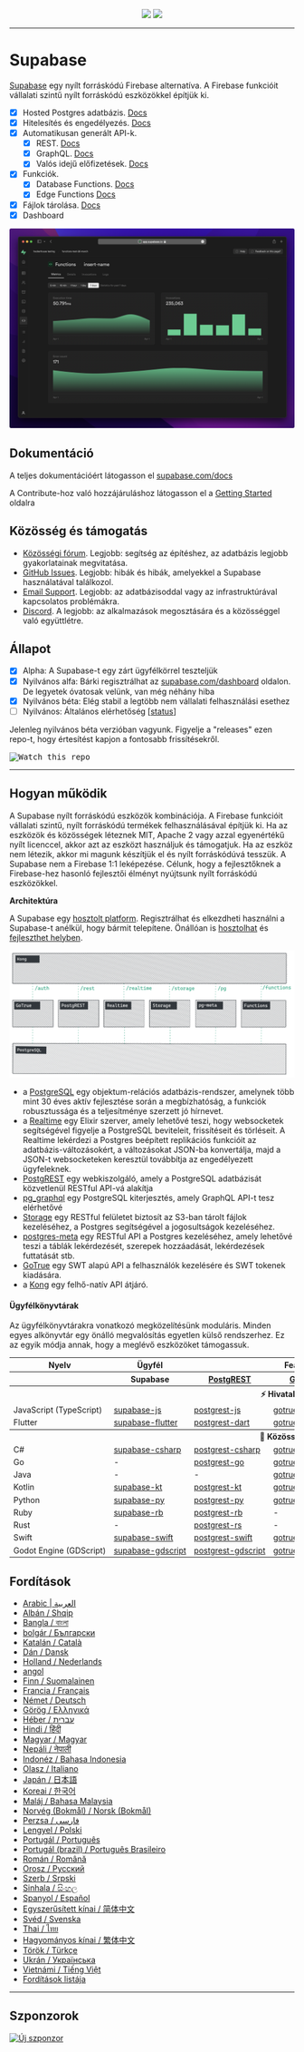 <p align="center">
<img src="https://user-images.githubusercontent.com/8291514/213727234-cda046d6-28c6-491a-b284-b86c5cede25d.png#gh-light-mode-only">
<img src="https://user-images.githubusercontent.com/8291514/213727225-56186826-bee8-43b5-9b15-86e839d89393.png#gh-dark-mode-only">
</p>

---

# Supabase

[Supabase](https://supabase.com) egy nyílt forráskódú Firebase alternatíva. A Firebase funkcióit vállalati szintű nyílt forráskódú eszközökkel építjük ki.

- [x] Hosted Postgres adatbázis. [Docs](https://supabase.com/docs/guides/database)
- [x] Hitelesítés és engedélyezés. [Docs](https://supabase.com/docs/guides/auth)
- [x] Automatikusan generált API-k.
  - [x] REST. [Docs](https://supabase.com/docs/guides/database/api#rest-api)
  - [x] GraphQL. [Docs](https://supabase.com/docs/guides/database/api#graphql-api)
  - [x] Valós idejű előfizetések. [Docs](https://supabase.com/docs/guides/database/api#realtime-api)
- [x] Funkciók.
  - [x] Database Functions. [Docs](https://supabase.com/docs/guides/database/functions)
  - [x] Edge Functions [Docs](https://supabase.com/docs/guides/functions)
- [x] Fájlok tárolása. [Docs](https://supabase.com/docs/guides/storage)
- [x] Dashboard

![Supabase Dashboard](https://raw.githubusercontent.com/supabase/supabase/master/apps/www/public/images/github/supabase-dashboard.png)

## Dokumentáció

A teljes dokumentációért látogasson el [supabase.com/docs](https://supabase.com/docs)

A Contribute-hoz való hozzájáruláshoz látogasson el a [Getting Started](../DEVELOPERS.md) oldalra

## Közösség és támogatás

- [Közösségi fórum](https://github.com/supabase/supabase/discussions). Legjobb: segítség az építéshez, az adatbázis legjobb gyakorlatainak megvitatása.
- [GitHub Issues](https://github.com/supabase/supabase/issues). Legjobb: hibák és hibák, amelyekkel a Supabase használatával találkozol.
- [Email Support](https://supabase.com/docs/support#business-support). Legjobb: az adatbázisoddal vagy az infrastruktúrával kapcsolatos problémákra.
- [Discord](https://discord.supabase.com). A legjobb: az alkalmazások megosztására és a közösséggel való együttlétre.

## Állapot

- [x] Alpha: A Supabase-t egy zárt ügyfélkörrel teszteljük
- [x] Nyilvános alfa: Bárki regisztrálhat az [supabase.com/dashboard](https://supabase.com/dashboard) oldalon. De legyetek óvatosak velünk, van még néhány hiba
- [x] Nyilvános béta: Elég stabil a legtöbb nem vállalati felhasználási esethez
- [ ] Nyilvános: Általános elérhetőség [[status](https://supabase.com/docs/guides/getting-started/features#feature-status)]

Jelenleg nyilvános béta verzióban vagyunk. Figyelje a "releases" ezen repo-t, hogy értesítést kapjon a fontosabb frissítésekről.

<kbd><img src="https://raw.githubusercontent.com/supabase/supabase/d5f7f413ab356dc1a92075cb3cee4e40a957d5b1/web/static/watch-repo.gif" alt="Watch this repo"/></kbd>

---

## Hogyan működik

A Supabase nyílt forráskódú eszközök kombinációja. A Firebase funkcióit vállalati szintű, nyílt forráskódú termékek felhasználásával építjük ki. Ha az eszközök és közösségek léteznek MIT, Apache 2 vagy azzal egyenértékű nyílt licenccel, akkor azt az eszközt használjuk és támogatjuk. Ha az eszköz nem létezik, akkor mi magunk készítjük el és nyílt forráskódúvá tesszük. A Supabase nem a Firebase 1:1 leképezése. Célunk, hogy a fejlesztőknek a Firebase-hez hasonló fejlesztői élményt nyújtsunk nyílt forráskódú eszközökkel.

**Architektúra**

A Supabase egy [hosztolt platform](https://supabase.com/dashboard). Regisztrálhat és elkezdheti használni a Supabase-t anélkül, hogy bármit telepítene.
Önállóan is [hosztolhat](https://supabase.com/docs/guides/hosting/overview) és [fejleszthet helyben](https://supabase.com/docs/guides/local-development).

![Architektúra](https://github.com/supabase/supabase/blob/master/apps/docs/public/img/supabase-architecture.png)

- a [PostgreSQL](https://www.postgresql.org/) egy objektum-relációs adatbázis-rendszer, amelynek több mint 30 éves aktív fejlesztése során a megbízhatóság, a funkciók robusztussága és a teljesítménye szerzett jó hírnevet.
- a [Realtime](https://github.com/supabase/realtime) egy Elixir szerver, amely lehetővé teszi, hogy websocketek segítségével figyelje a PostgreSQL beviteleit, frissítéseit és törléseit. A Realtime lekérdezi a Postgres beépített replikációs funkcióit az adatbázis-változásokért, a változásokat JSON-ba konvertálja, majd a JSON-t websocketeken keresztül továbbítja az engedélyezett ügyfeleknek.
- [PostgREST](http://postgrest.org/) egy webkiszolgáló, amely a PostgreSQL adatbázisát közvetlenül RESTful API-vá alakítja
- [pg_graphql](http://github.com/supabase/pg_graphql/) egy PostgreSQL kiterjesztés, amely GraphQL API-t tesz elérhetővé
- [Storage](https://github.com/supabase/storage-api) egy RESTful felületet biztosít az S3-ban tárolt fájlok kezeléséhez, a Postgres segítségével a jogosultságok kezeléséhez.
- [postgres-meta](https://github.com/supabase/postgres-meta) egy RESTful API a Postgres kezeléséhez, amely lehetővé teszi a táblák lekérdezését, szerepek hozzáadását, lekérdezések futtatását stb.
- [GoTrue](https://github.com/netlify/gotrue) egy SWT alapú API a felhasználók kezelésére és SWT tokenek kiadására.
- a [Kong](https://github.com/Kong/kong) egy felhő-natív API átjáró.

#### Ügyfélkönyvtárak

Az ügyfélkönyvtárakra vonatkozó megközelítésünk moduláris. Minden egyes alkönyvtár egy önálló megvalósítás egyetlen külső rendszerhez. Ez az egyik módja annak, hogy a meglévő eszközöket támogassuk.

<table style="table-layout:fixed; white-space: nowrap;">
  <tr>
    <th>Nyelv</th>
    <th>Ügyfél</th>
    <th colspan="5">Feature-kliensek (a Supabase klienssel együtt)</th>
  </tr>
  
  <tr>
    <th></th>
    <th>Supabase</th>
    <th><a href="https://github.com/postgrest/postgrest" target="_blank" rel="noopener noreferrer">PostgREST</a></th>
    <th><a href="https://github.com/supabase/gotrue" target="_blank" rel="noopener noreferrer">GoTrue</a></th>
    <th><a href="https://github.com/supabase/realtime" target="_blank" rel="noopener noreferrer">Realtime</a></th>
    <th><a href="https://github.com/supabase/storage-api" target="_blank" rel="noopener noreferrer">Storage</a></th>
    <th>Functions</th>
  </tr>
  <!-- TEMPLATE FOR NEW ROW -->
  <!-- START ROW
  <tr>
    <td>lang</td>
    <td><a href="https://github.com/supabase-community/supabase-lang" target="_blank" rel="noopener noreferrer">supabase-lang</a></td>
    <td><a href="https://github.com/supabase-community/postgrest-lang" target="_blank" rel="noopener noreferrer">postgrest-lang</a></td>
    <td><a href="https://github.com/supabase-community/gotrue-lang" target="_blank" rel="noopener noreferrer">gotrue-lang</a></td>
    <td><a href="https://github.com/supabase-community/realtime-lang" target="_blank" rel="noopener noreferrer">realtime-lang</a></td>
    <td><a href="https://github.com/supabase-community/storage-lang" target="_blank" rel="noopener noreferrer">storage-lang</a></td>
  </tr>
  END ROW -->
  
  <th colspan="7">⚡️ Hivatalos ⚡️</th>
  
  <tr>
    <td>JavaScript (TypeScript)</td>
    <td><a href="https://github.com/supabase/supabase-js" target="_blank" rel="noopener noreferrer">supabase-js</a></td>
    <td><a href="https://github.com/supabase/postgrest-js" target="_blank" rel="noopener noreferrer">postgrest-js</a></td>
    <td><a href="https://github.com/supabase/gotrue-js" target="_blank" rel="noopener noreferrer">gotrue-js</a></td>
    <td><a href="https://github.com/supabase/realtime-js" target="_blank" rel="noopener noreferrer">realtime-js</a></td>
    <td><a href="https://github.com/supabase/storage-js" target="_blank" rel="noopener noreferrer">storage-js</a></td>
    <td><a href="https://github.com/supabase/functions-js" target="_blank" rel="noopener noreferrer">functions-js</a></td>
  </tr>
    <tr>
    <td>Flutter</td>
    <td><a href="https://github.com/supabase/supabase-flutter" target="_blank" rel="noopener noreferrer">supabase-flutter</a></td>
    <td><a href="https://github.com/supabase/postgrest-dart" target="_blank" rel="noopener noreferrer">postgrest-dart</a></td>
    <td><a href="https://github.com/supabase/gotrue-dart" target="_blank" rel="noopener noreferrer">gotrue-dart</a></td>
    <td><a href="https://github.com/supabase/realtime-dart" target="_blank" rel="noopener noreferrer">realtime-dart</a></td>
    <td><a href="https://github.com/supabase/storage-dart" target="_blank" rel="noopener noreferrer">storage-dart</a></td>
    <td><a href="https://github.com/supabase/functions-dart" target="_blank" rel="noopener noreferrer">functions-dart</a></td>
  </tr>
  
  <th colspan="7">💚 Közösség 💚</th>
  
  <tr>
    <td>C#</td>
    <td><a href="https://github.com/supabase-community/supabase-csharp" target="_blank" rel="noopener noreferrer">supabase-csharp</a></td>
    <td><a href="https://github.com/supabase-community/postgrest-csharp" target="_blank" rel="noopener noreferrer">postgrest-csharp</a></td>
    <td><a href="https://github.com/supabase-community/gotrue-csharp" target="_blank" rel="noopener noreferrer">gotrue-csharp</a></td>
    <td><a href="https://github.com/supabase-community/realtime-csharp" target="_blank" rel="noopener noreferrer">realtime-csharp</a></td>
    <td><a href="https://github.com/supabase-community/storage-csharp" target="_blank" rel="noopener noreferrer">storage-csharp</a></td>
    <td><a href="https://github.com/supabase-community/functions-csharp" target="_blank" rel="noopener noreferrer">functions-csharp</a></td>
  </tr>
  <tr>
    <td>Go</td>
    <td>-</td>
    <td><a href="https://github.com/supabase-community/postgrest-go" target="_blank" rel="noopener noreferrer">postgrest-go</a></td>
    <td><a href="https://github.com/supabase-community/gotrue-go" target="_blank" rel="noopener noreferrer">gotrue-go</a></td>
    <td>-</td>
    <td><a href="https://github.com/supabase-community/storage-go" target="_blank" rel="noopener noreferrer">storage-go</a></td>
    <td><a href="https://github.com/supabase-community/functions-go" target="_blank" rel="noopener noreferrer">functions-go</a></td>
  </tr>
  <tr>
    <td>Java</td>
    <td>-</td>
    <td>-</td>
    <td><a href="https://github.com/supabase-community/gotrue-java" target="_blank" rel="noopener noreferrer">gotrue-java</a></td>
    <td>-</td>
    <td><a href="https://github.com/supabase-community/storage-java" target="_blank" rel="noopener noreferrer">storage-java</a></td>
    <td>-</td>
  </tr>
  <tr>
    <td>Kotlin</td>
    <td><a href="https://github.com/supabase-community/supabase-kt" target="_blank" rel="noopener noreferrer">supabase-kt</a></td>
    <td><a href="https://github.com/supabase-community/supabase-kt/tree/master/Postgrest" target="_blank" rel="noopener noreferrer">postgrest-kt</a></td>
    <td><a href="https://github.com/supabase-community/supabase-kt/tree/master/GoTrue" target="_blank" rel="noopener noreferrer">gotrue-kt</a></td>
    <td><a href="https://github.com/supabase-community/supabase-kt/tree/master/Realtime" target="_blank" rel="noopener noreferrer">realtime-kt</a></td>
    <td><a href="https://github.com/supabase-community/supabase-kt/tree/master/Storage" target="_blank" rel="noopener noreferrer">storage-kt</a></td>
    <td><a href="https://github.com/supabase-community/supabase-kt/tree/master/Functions" target="_blank" rel="noopener noreferrer">functions-kt</a></td>
  </tr>
  <tr>
    <td>Python</td>
    <td><a href="https://github.com/supabase-community/supabase-py" target="_blank" rel="noopener noreferrer">supabase-py</a></td>
    <td><a href="https://github.com/supabase-community/postgrest-py" target="_blank" rel="noopener noreferrer">postgrest-py</a></td>
    <td><a href="https://github.com/supabase-community/gotrue-py" target="_blank" rel="noopener noreferrer">gotrue-py</a></td>
    <td><a href="https://github.com/supabase-community/realtime-py" target="_blank" rel="noopener noreferrer">realtime-py</a></td>
    <td><a href="https://github.com/supabase-community/storage-py" target="_blank" rel="noopener noreferrer">storage-py</a></td>
    <td><a href="https://github.com/supabase-community/functions-py" target="_blank" rel="noopener noreferrer">functions-py</a></td>
  </tr>
  <tr>
    <td>Ruby</td>
    <td><a href="https://github.com/supabase-community/supabase-rb" target="_blank" rel="noopener noreferrer">supabase-rb</a></td>
    <td><a href="https://github.com/supabase-community/postgrest-rb" target="_blank" rel="noopener noreferrer">postgrest-rb</a></td>
    <td>-</td>
    <td>-</td>
    <td>-</td>
    <td>-</td>
  </tr>
  <tr>
    <td>Rust</td>
    <td>-</td>
    <td><a href="https://github.com/supabase-community/postgrest-rs" target="_blank" rel="noopener noreferrer">postgrest-rs</a></td>
    <td>-</td>
    <td>-</td>
    <td>-</td>
    <td>-</td>
  </tr>
  <tr>
    <td>Swift</td>
    <td><a href="https://github.com/supabase-community/supabase-swift" target="_blank" rel="noopener noreferrer">supabase-swift</a></td>
    <td><a href="https://github.com/supabase-community/postgrest-swift" target="_blank" rel="noopener noreferrer">postgrest-swift</a></td>
    <td><a href="https://github.com/supabase-community/gotrue-swift" target="_blank" rel="noopener noreferrer">gotrue-swift</a></td>
    <td><a href="https://github.com/supabase-community/realtime-swift" target="_blank" rel="noopener noreferrer">realtime-swift</a></td>
    <td><a href="https://github.com/supabase-community/storage-swift" target="_blank" rel="noopener noreferrer">storage-swift</a></td>
    <td><a href="https://github.com/supabase-community/functions-swift" target="_blank" rel="noopener noreferrer">functions-swift</a></td>
  </tr>
  <tr>
    <td>Godot Engine (GDScript)</td>
    <td><a href="https://github.com/supabase-community/godot-engine.supabase" target="_blank" rel="noopener noreferrer">supabase-gdscript</a></td>
    <td><a href="https://github.com/supabase-community/postgrest-gdscript" target="_blank" rel="noopener noreferrer">postgrest-gdscript</a></td>
    <td><a href="https://github.com/supabase-community/gotrue-gdscript" target="_blank" rel="noopener noreferrer">gotrue-gdscript</a></td>
    <td><a href="https://github.com/supabase-community/realtime-gdscript" target="_blank" rel="noopener noreferrer">realtime-gdscript</a></td>
    <td><a href="https://github.com/supabase-community/storage-gdscript" target="_blank" rel="noopener noreferrer">storage-gdscript</a></td>
    <td><a href="https://github.com/supabase-community/functions-gdscript" target="_blank" rel="noopener noreferrer">functions-gdscript</a></td>
  </tr>
  
</table>

<!--- Remove this list if you're translating to another language, it's hard to keep updated across multiple files-->
<!--- Keep only the link to the list of translation files-->

## Fordítások

- [Arabic | العربية](/i18n/README.ar.md)
- [Albán / Shqip](/i18n/README.sq.md)
- [Bangla / বাংলা](/i18n/README.bn.md)
- [bolgár / Български](/i18n/README.bg.md)
- [Katalán / Català](/i18n/README.ca.md)
- [Dán / Dansk](/i18n/README.da.md)
- [Holland / Nederlands](/i18n/README.nl.md)
- [angol](https://github.com/supabase/supabase)
- [Finn / Suomalainen](/i18n/README.fi.md)
- [Francia / Français](/i18n/README.fr.md)
- [Német / Deutsch](/i18n/README.de.md)
- [Görög / Ελληνικά](/i18n/README.gr.md)
- [Héber / עברית](/i18n/README.he.md)
- [Hindi / हिंदी](/i18n/README.hi.md)
- [Magyar / Magyar](/i18n/README.hu.md)
- [Nepáli / नेपाली](/i18n/README.ne.md)
- [Indonéz / Bahasa Indonesia](/i18n/README.id.md)
- [Olasz / Italiano](/i18n/README.it.md)
- [Japán / 日本語](/i18n/README.jp.md)
- [Koreai / 한국어](/i18n/README.ko.md)
- [Maláj / Bahasa Malaysia](/i18n/README.ms.md)
- [Norvég (Bokmål) / Norsk (Bokmål)](/i18n/README.nb-no.md)
- [Perzsa / فارسی](/i18n/README.fa.md)
- [Lengyel / Polski](/i18n/README.pl.md)
- [Portugál / Português](/i18n/README.pt.md)
- [Portugál (brazil) / Português Brasileiro](/i18n/README.pt-br.md)
- [Román / Română](/i18n/README.ro.md)
- [Orosz / Pусский](/i18n/README.ru.md)
- [Szerb / Srpski](/i18n/README.sr.md)
- [Sinhala / සිංහල](/i18n/README.si.md)
- [Spanyol / Español](/i18n/README.es.md)
- [Egyszerűsített kínai / 简体中文](/i18n/README.zh-cn.md)
- [Svéd / Svenska](/i18n/README.sv.md)
- [Thai / ไทย](/i18n/README.th.md)
- [Hagyományos kínai / 繁体中文](/i18n/README.zh-tw.md)
- [Török / Türkçe](/i18n/README.tr.md)
- [Ukrán / Українська](/i18n/README.uk.md)
- [Vietnámi / Tiếng Việt](/i18n/README.vi-vn.md)
- [Fordítások listája](/i18n/languages.md) <!--- Keep only this -->

---

## Szponzorok

[![Új szponzor](https://user-images.githubusercontent.com/10214025/90518111-e74bbb00-e198-11ea-8f88-c9e3c1aa4b5b.png)](https://github.com/sponsors/supabase)
